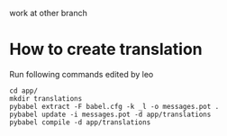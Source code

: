 work at other branch

# How to create translation
Run following commands
edited by leo
```
cd app/
mkdir translations
pybabel extract -F babel.cfg -k _l -o messages.pot .
pybabel update -i messages.pot -d app/translations
pybabel compile -d app/translations
```
